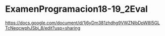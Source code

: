 # ExamenProgramacion18-19_2Eval
https://docs.google.com/document/d/1j6yDm381zhdhg9VWZNIbDpW8I5GLTcNeqcwphJSbj_8/edit?usp=sharing
